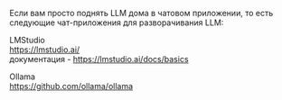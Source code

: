 Если вам просто поднять LLM дома в чатовом приложении, то есть следующие чат-приложения для разворачивания LLM:

LMStudio  
https://lmstudio.ai/  
документация - https://lmstudio.ai/docs/basics

Ollama  
https://github.com/ollama/ollama
